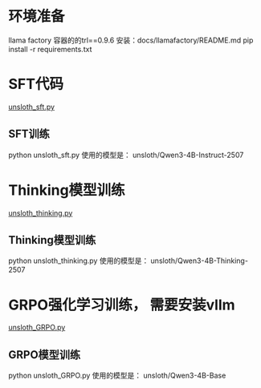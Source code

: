 # 环境准备
llama factory 容器的的trl==0.9.6
安装：docs/llamafactory/README.md
pip install -r requirements.txt

# SFT代码
[unsloth_sft.py](unsloth_sft.py)
## SFT训练
python unsloth_sft.py
使用的模型是： unsloth/Qwen3-4B-Instruct-2507

# Thinking模型训练
[unsloth_thinking.py](unsloth_thinking.py)
## Thinking模型训练
python unsloth_thinking.py
使用的模型是： unsloth/Qwen3-4B-Thinking-2507

# GRPO强化学习训练， 需要安装vllm
[unsloth_GRPO.py](unsloth_GRPO.py)
## GRPO模型训练
python unsloth_GRPO.py
使用的模型是： unsloth/Qwen3-4B-Base
